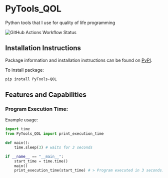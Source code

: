 # PyTools_QOL
Python tools that I use for quality of life programming

![GitHub Actions Workflow Status](https://img.shields.io/github/actions/workflow/status/MicahBest/PyTools_QOL/.github%2Fworkflows%2FPyTools_QOL.yml?logo=github)

## Installation Instructions
Package information and installation instructions can be found on [PyPI](https://pypi.org/project/PyTools-QOL/).

To install package:
```bash
pip install PyTools-QOL
```

## Features and Capabilities

### Program Execution Time:
Example usage:
```python
import time
from PyTools_QOL import print_execution_time

def main():
    time.sleep(3) # waits for 3 seconds

if __name__ == "__main__":
    start_time = time.time()
    main()
    print_execution_time(start_time) # > Program executed in 3 seconds.
```
